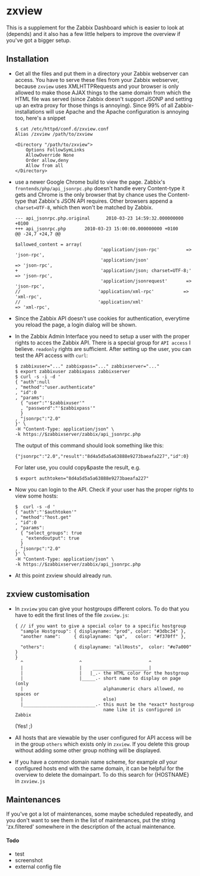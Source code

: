 zxview
======

This is a supplement for the Zabbix Dashboard which is easier to look at (depends) and it also has a few little helpers to improve the overview if you've got a bigger setup.

## Installation

  * Get all the files and put them in a directory your Zabbix webserver
    can access.  You have to serve these files from your Zabbix webserver,
    because `zxview` uses XMLHTTPRequests and your browser is only allowed
    to make those AJAX things to the same domain from which the HTML file was
    served (since Zabbix doesn't support JSONP and setting up an extra proxy
    for those things is annoying).  Since 99% of all Zabbix-installations will
    use Apache and the Apache configuration is annoying too, here's a snippet

        $ cat /etc/httpd/conf.d/zxview.conf
        Alias /zxview /path/to/zxview
        
        <Directory "/path/to/zxview">
            Options FollowSymLinks
            AllowOverride None
            Order allow,deny
            Allow from all
        </Directory>

  * use a newer Google Chrome build to view the page.  Zabbix's
    `frontends/php/api_jsonrpc.php` doesn't handle every Content-type it gets
    and Chrome is the only browser that by chance uses the Content-type that
    Zabbix's JSON API requires.  Other browsers append a `charset=UTF-8`,
    which then won't be matched by Zabbix.

        --- api_jsonrpc.php.original      2010-03-23 14:59:32.000000000 +0100
        +++ api_jsonrpc.php       2010-03-23 15:00:00.000000000 +0100
        @@ -24,7 +24,7 @@
      
        $allowed_content = array(
                                        'application/json-rpc'          => 'json-rpc',
                                        'application/json'                      => 'json-rpc',
        +                               'application/json; charset=UTF-8;'      => 'json-rpc',
                                        'application/jsonrequest'       => 'json-rpc',
        //                             'application/xml-rpc'           => 'xml-rpc',
        //                             'application/xml'                       => 'xml-rpc',

  * Since the Zabbix API doesn't use cookies for authentication, everytime
    you reload the page, a login dialog will be shown.

  * In the Zabbix Admin Interface you need to setup a user with the proper
    rights to acces the Zabbix API.  There is a special group for `API access`
    I believe.  `readonly` rights are sufficient.  After setting up the user,
    you can test the API access with `curl`:

        $ zabbixuser="..." zabbixpass="..." zabbixserver="..."
        $ export zabbixuser zabbixpass zabbixserver
        $ curl -s -i -d '
        { "auth":null
        , "method":"user.authenticate"
        , "id":0
        , "params":
          { "user":"'$zabbixuser'"
          , "password":"'$zabbixpass'"
          }
        , "jsonrpc":"2.0"
        }' \
        -H "Content-Type: application/json" \
        -k https://$zabbixserver/zabbix/api_jsonrpc.php

    The output of this command should look something like this:

        {"jsonrpc":"2.0","result":"8d4a5d5a5a63888e9273baeafa227","id":0}

    For later use, you could copy&paste the result, e.g.

        $ export authtoken="8d4a5d5a5a63888e9273baeafa227"

  * Now you can login to the API.  Check if your user has the proper rights to 
    view some hosts:

        $  curl -s -d '
        { "auth":"'$authtoken'"
        , "method":"host.get"
        , "id":0
        , "params":
          { "select_groups": true
          , "extendoutput": true
          }
        , "jsonrpc":"2.0"
        }' \
        -H "Content-Type: application/json" \
        -k https://$zabbixserver/zabbix/api_jsonrpc.php

  * At this point zxview should already run.

## zxview customisation

  * In `zxview` you can give your hostgroups different colors.  To do that
    you have to edit the first lines of the file `zxview.js`:

        { // if you want to give a special color to a specific hostgroup          
          "sample Hostgroup": { displayname: "prod", color: "#3dbc34" },
          "another name":     { displayname: "qa",   color: "#f370ff" },

          "others":           { displayname: "allHosts",  color: "#e7a000" } 
        }
          ^                     ^                         ^
          |                     |    _____________________|
          |                     |   |_.- the HTML color for the hostgroup                  
          |                     |_____.- short name to display on page (only
          |                              alphanumeric chars allowed, no spaces or
          |                              else)                    
          |___________________________.- this must be the *exact* hostgroup
                                         name like it is configured in Zabbix
    (Yes! ;) 

  * All hosts that are viewable by the user configured for API access 
    will be in the group `others` which exists only in `zxview`.  If
    you delete this group without adding some other group nothing will
    be displayed.

  * If you have a common domain name scheme, for example _all_ your
    configured hosts end with the same domain, it can be helpful for the
    overview to delete the domainpart.  To do this search for {HOSTNAME} in
    `zxview.js`

## Maintenances

If you've got a lot of maintenances, some maybe scheduled repeatedly,
and you don't want to see them in the list of maintenances, put the string
'zx.filtered' somewhere in the description of the actual maintenance.


#### Todo

  * test
  * screenshot
  * external config file

